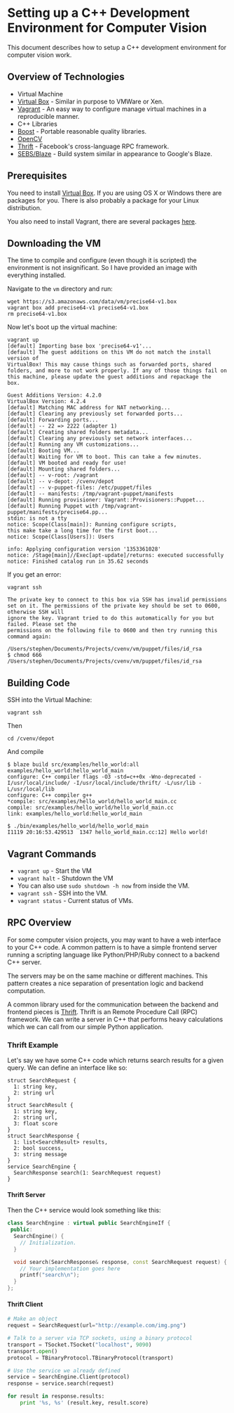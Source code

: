 # Setting up a  C++ Development Environment for Computer Vision

This document describes how to setup a C++ development environment for computer
vision work.

## Overview of Technologies

* Virtual Machine
 * [Virtual Box](https://www.virtualbox.org/) - Similar in purpose to VMWare or
   Xen.
 * [Vagrant](http://vagrantup.com/) - An easy way to configure manage virtual
   machines in a reproducible manner. 
* C++ Libraries
 * [Boost](http://www.boost.org/) - Portable reasonable quality libraries.
 * [OpenCV](http://opencv.org/)
 * [Thrift](http://thrift.apache.org/) - Facebook's cross-language RPC
   framework.
* [SEBS/Blaze](http://code.google.com/p/sebs/) - Build system similar in
  appearance to Google's Blaze.

## Prerequisites
You need to install [Virtual Box](https://www.virtualbox.org/wiki/Downloads).
If you are using OS X or Windows there are packages for you. There is also
probably a package for your Linux distribution.

You also need to install Vagrant, there are several packages
[here](http://downloads.vagrantup.com/).

## Downloading the VM
The time to compile and configure (even though it is scripted) the environment
is not insignificant. So I have provided an image with everything installed.

Navigate to the `vm` directory and run:

    wget https://s3.amazonaws.com/data/vm/precise64-v1.box
    vagrant box add precise64-v1 precise64-v1.box
    rm precise64-v1.box

Now let's boot up the virtual machine:

    vagrant up
    [default] Importing base box 'precise64-v1'...
    [default] The guest additions on this VM do not match the install version of
    VirtualBox! This may cause things such as forwarded ports, shared
    folders, and more to not work properly. If any of those things fail on
    this machine, please update the guest additions and repackage the
    box.

    Guest Additions Version: 4.2.0
    VirtualBox Version: 4.2.4
    [default] Matching MAC address for NAT networking...
    [default] Clearing any previously set forwarded ports...
    [default] Forwarding ports...
    [default] -- 22 => 2222 (adapter 1)
    [default] Creating shared folders metadata...
    [default] Clearing any previously set network interfaces...
    [default] Running any VM customizations...
    [default] Booting VM...
    [default] Waiting for VM to boot. This can take a few minutes.
    [default] VM booted and ready for use!
    [default] Mounting shared folders...
    [default] -- v-root: /vagrant
    [default] -- v-depot: /cvenv/depot
    [default] -- v-puppet-files: /etc/puppet/files
    [default] -- manifests: /tmp/vagrant-puppet/manifests
    [default] Running provisioner: Vagrant::Provisioners::Puppet...
    [default] Running Puppet with /tmp/vagrant-puppet/manifests/precise64.pp...
    stdin: is not a tty
    notice: Scope(Class[main]): Running configure scripts,
    this make take a long time for the first boot...
    notice: Scope(Class[Users]): Users

    info: Applying configuration version '1353361028'
    notice: /Stage[main]//Exec[apt-update]/returns: executed successfully
    notice: Finished catalog run in 35.62 seconds
    
If you get an error:

    vagrant ssh
    
    The private key to connect to this box via SSH has invalid permissions
    set on it. The permissions of the private key should be set to 0600, otherwise SSH will
    ignore the key. Vagrant tried to do this automatically for you but failed. Please set the
    permissions on the following file to 0600 and then try running this command again:

    /Users/stephen/Documents/Projects/cvenv/vm/puppet/files/id_rsa
    $ chmod 666 /Users/stephen/Documents/Projects/cvenv/vm/puppet/files/id_rsa

## Building Code
SSH into the Virtual Machine:

    vagrant ssh
    
Then

    cd /cvenv/depot
    
And compile

    $ blaze build src/examples/hello_world:all
    examples/hello_world:hello_world_main
    configure: C++ compiler flags -O3 -std=c++0x -Wno-deprecated -I/usr/local/include/ -I/usr/local/include/thrift/ -L/usr/lib -L/usr/local/lib 
    configure: C++ compiler g++
    *compile: src/examples/hello_world/hello_world_main.cc
    compile: src/examples/hello_world/hello_world_main.cc
    link: examples/hello_world:hello_world_main
    
    $ ./bin/examples/hello_world/hello_world_main
    I1119 20:16:53.429513  1347 hello_world_main.cc:12] Hello world!

## Vagrant Commands

* `vagrant up` - Start the VM
* `vagrant halt` - Shutdown the VM
 * You can also use `sudo shutdown -h now` from inside the VM.
* `vagrant ssh` - SSH into the VM.
* `vagrant status` - Current status of VMs.

## RPC Overview
For some computer vision projects, you may want to have a web interface to your
C++ code. A common pattern is to have a simple frontend server running a
scripting language like Python/PHP/Ruby connect to a backend C++ server.

The servers may be on the same machine or different machines. This pattern
creates a nice separation of presentation logic and backend computation.

A common library used for the communication between the backend and frontend
pieces is [Thrift](http://thrift.apache.org/). Thrift is an Remote Procedure
Call (RPC) framework. We can write a server in C++ that performs heavy
calculations which we can call from our simple Python application.

### Thrift Example
Let's say we have some C++ code which returns search results for a given query.
We can define an interface like so:

    struct SearchRequest {
      1: string key,
      2: string url
    }
    struct SearchResult {
      1: string key,
      2: string url,
      3: float score
    }
    struct SearchResponse {
      1: list<SearchResult> results,
      2: bool success,
      3: string message
    }
    service SearchEngine {
      SearchResponse search(1: SearchRequest request)
    }

#### Thrift Server
Then the C++ service would look something like this:

```cpp
class SearchEngine : virtual public SearchEngineIf {
 public:
  SearchEngine() {
    // Initialization.
  }

  void search(SearchResponse& response, const SearchRequest request) {
    // Your implementation goes here
    printf("search\n");
  }
};
```

#### Thrift Client
```python
# Make an object
request = SearchRequest(url="http://example.com/img.png")

# Talk to a server via TCP sockets, using a binary protocol
transport = TSocket.TSocket("localhost", 9090)
transport.open()
protocol = TBinaryProtocol.TBinaryProtocol(transport)

# Use the service we already defined
service = SearchEngine.Client(protocol)
response = service.search(request)

for result in response.results:
    print '%s, %s' (result.key, result.score)

```